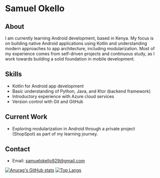 # Samuel Okello

## About

I am currently learning Android development, based in Kenya. My focus is on building native Android applications using Kotlin and understanding modern approaches to app architecture, including modularization. Most of my experience comes from self-driven projects and continuous study, as I work towards building a solid foundation in mobile development.

## Skills

- Kotlin for Android app development
- Basic understanding of Python, Java, and Ktor (backend framework)
- Introductory experience with Azure cloud services
- Version control with Git and GitHub

## Current Work

- Exploring modularization in Android through a private project (ShopSpot) as part of my learning journey.

## Contact

- Email: [samuelokello929@gmail.com](mailto:samuelokello929@gmail.com)

[![Anurag's GitHub stats](https://github-readme-stats.vercel.app/api?username=samuel0kello&count_private=true&theme=dracula)](https://github.com/anuraghazra/github-readme-stats)
[![Top Langs](https://github-readme-stats.vercel.app/api/top-langs/?username=samuel0kello&theme=dracula)](https://github.com/anuraghazra/github-readme-stats)

  







